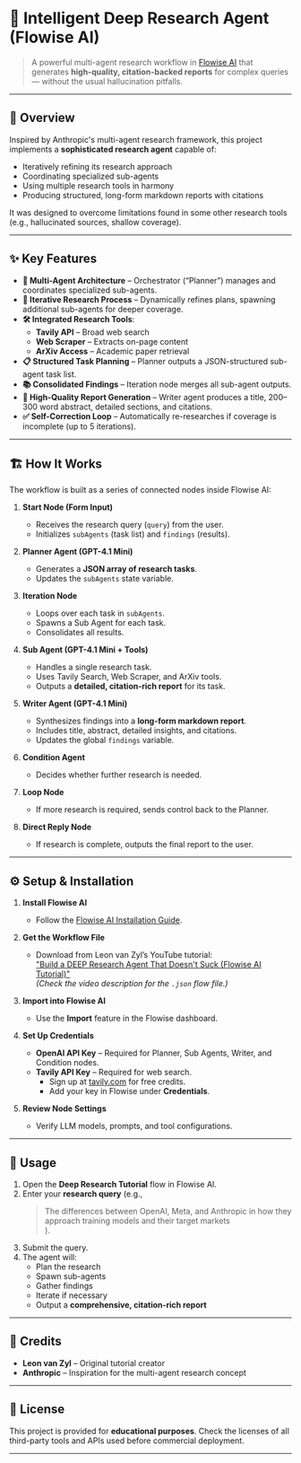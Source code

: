 # 🧠 Intelligent Deep Research Agent (Flowise AI)

> A powerful multi-agent research workflow in [Flowise AI](https://flowiseai.com/) that generates **high-quality, citation-backed reports** for complex queries — without the usual hallucination pitfalls.

---

## 🌟 Overview

Inspired by Anthropic's multi-agent research framework, this project implements a **sophisticated research agent** capable of:

- Iteratively refining its research approach  
- Coordinating specialized sub-agents  
- Using multiple research tools in harmony  
- Producing structured, long-form markdown reports with citations  

It was designed to overcome limitations found in some other research tools (e.g., hallucinated sources, shallow coverage).

---

## ✨ Key Features

- **🧩 Multi-Agent Architecture** – Orchestrator (“Planner”) manages and coordinates specialized sub-agents.  
- **🔁 Iterative Research Process** – Dynamically refines plans, spawning additional sub-agents for deeper coverage.  
- **🛠️ Integrated Research Tools**:  
  - **Tavily API** – Broad web search  
  - **Web Scraper** – Extracts on-page content  
  - **ArXiv Access** – Academic paper retrieval  
- **📋 Structured Task Planning** – Planner outputs a JSON-structured sub-agent task list.  
- **📚 Consolidated Findings** – Iteration node merges all sub-agent outputs.  
- **📝 High-Quality Report Generation** – Writer agent produces a title, 200–300 word abstract, detailed sections, and citations.  
- **✅ Self-Correction Loop** – Automatically re-researches if coverage is incomplete (up to 5 iterations).

---

## 🏗 How It Works

The workflow is built as a series of connected nodes inside Flowise AI:

1. **Start Node (Form Input)**  
   - Receives the research query (`query`) from the user.  
   - Initializes `subAgents` (task list) and `findings` (results).  

2. **Planner Agent (GPT-4.1 Mini)**  
   - Generates a **JSON array of research tasks**.  
   - Updates the `subAgents` state variable.  

3. **Iteration Node**  
   - Loops over each task in `subAgents`.  
   - Spawns a Sub Agent for each task.  
   - Consolidates all results.  

4. **Sub Agent (GPT-4.1 Mini + Tools)**  
   - Handles a single research task.  
   - Uses Tavily Search, Web Scraper, and ArXiv tools.  
   - Outputs a **detailed, citation-rich report** for its task.  

5. **Writer Agent (GPT-4.1 Mini)**  
   - Synthesizes findings into a **long-form markdown report**.  
   - Includes title, abstract, detailed insights, and citations.  
   - Updates the global `findings` variable.  

6. **Condition Agent**  
   - Decides whether further research is needed.  

7. **Loop Node**  
   - If more research is required, sends control back to the Planner.  

8. **Direct Reply Node**  
   - If research is complete, outputs the final report to the user.  

---

## ⚙️ Setup & Installation

1. **Install Flowise AI**  
   - Follow the [Flowise AI Installation Guide](https://docs.flowiseai.com/).  

2. **Get the Workflow File**  
   - Download from Leon van Zyl’s YouTube tutorial:  
     ["Build a DEEP Research Agent That Doesn't Suck (Flowise AI Tutorial)"](https://www.youtube.com/watch?v=YOUR_VIDEO_LINK_HERE)  
     *(Check the video description for the `.json` flow file.)*

3. **Import into Flowise AI**  
   - Use the **Import** feature in the Flowise dashboard.

4. **Set Up Credentials**  
   - **OpenAI API Key** – Required for Planner, Sub Agents, Writer, and Condition nodes.  
   - **Tavily API Key** – Required for web search.  
     - Sign up at [tavily.com](https://tavily.com) for free credits.  
     - Add your key in Flowise under **Credentials**.

5. **Review Node Settings**  
   - Verify LLM models, prompts, and tool configurations.

---

## 🚀 Usage

1. Open the **Deep Research Tutorial** flow in Flowise AI.  
2. Enter your **research query** (e.g.,  
   > The differences between OpenAI, Meta, and Anthropic in how they approach training models and their target markets  
   ).  
3. Submit the query.  
4. The agent will:
   - Plan the research  
   - Spawn sub-agents  
   - Gather findings  
   - Iterate if necessary  
   - Output a **comprehensive, citation-rich report**  

---

## 📜 Credits

- **Leon van Zyl** – Original tutorial creator  
- **Anthropic** – Inspiration for the multi-agent research concept

---

## 📄 License

This project is provided for **educational purposes**. Check the licenses of all third-party tools and APIs used before commercial deployment.

---
